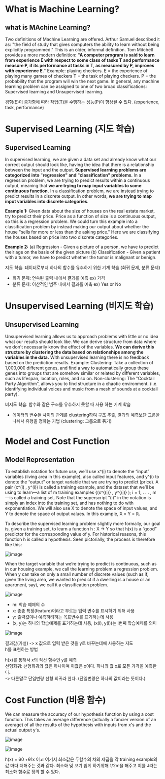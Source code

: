 # What is Machine Learning?

## what is MAchine Learning?

Two definitions of Machine Learning are offered. Arthur Samuel described it as: "the field of study that gives computers the ability to learn without being explicitly programmed." This is an older, informal definition.
Tom Mitchell provides a more modern definition: **"A computer program is said to learn from experience E with respect to some class of tasks T and performance measure P, if its performance at tasks in T, as measured by P, improves with experience E."**
Example: playing checkers.
E = the experience of playing many games of checkers
T = the task of playing checkers.
P = the probability that the program will win the next game.
In general, any machine learning problem can be assigned to one of two broad classifications:
Supervised learning and Unsupervised learning.

경험(E)이 증가함에 따라 작업(T)을 수행하는 성능(P)이 향상될 수 있다.
(experience, task, performance)

# Supervised Learning (지도 학습)

## Supervised Learning

In supervised learning, we are given a data set and already know what our correct output should look like, having the idea that there is a relationship between the input and the output.
**Supervised learning problems are categorized into "regression" and "classification" problems.** In a regression problem, we are trying to predict results within a continuous output, meaning that **we are trying to map input variables to some continuous function.** In a classification problem, we are instead trying to predict results in a discrete output. In other words, **we are trying to map input variables into discrete categories.**

**Example 1:**
Given data about the size of houses on the real estate market, try to predict their price. Price as a function of size is a continuous output, so this is a regression problem.
We could turn this example into a classification problem by instead making our output about whether the house "sells for more or less than the asking price." Here we are classifying the houses based on price into two discrete categories.

**Example 2:**
(a) Regression - Given a picture of a person, we have to predict their age on the basis of the given picture
(b) Classification - Given a patient with a tumor, we have to predict whether the tumor is malignant or benign. 

지도 학습: 데이터로부터 하나의 함수를 유추하기 위한 기계 학습 (회귀 문제, 분류 문제)
- 회귀 문제: 연속된 출력 내에서 결과를 예측 ex) 가격
- 분류 문제: 이산적인 범주 내에서 결과를 예측 ex) Yes or No
  
# Unsupervised Learning (비지도 학습)

## Unsupervised Learning

Unsupervised learning allows us to approach problems with little or no idea what our results should look like. We can derive structure from data where we don't necessarily know the effect of the variables.
**We can derive this structure by clustering the data based on relationships among the variables in the data.**
With unsupervised learning there is no feedback based on the prediction results.
Example:
Clustering: Take a collection of 1,000,000 different genes, and find a way to automatically group these genes into groups that are somehow similar or related by different variables, such as lifespan, location, roles, and so on.
Non-clustering: The "Cocktail Party Algorithm", allows you to find structure in a chaotic environment. (i.e. identifying individual voices and music from a mesh of sounds at a cocktail party).

비지도 학습: 함수와 같은 구조를 유추하지 못할 때 사용 하는 기계 학습
- 데이터의 변수들 사이의 관계를 clustering하여 구조 추출, 결과의 예측보단 그룹을 나눠서 유형을 정하는 기법 (clustering: 그룹으로 묶기)

# Model and Cost Function

## Model Representation

To establish notation for future use, we’ll use x^(i) to denote the “input” variables (living area in this example), also called input features, and y^(i) to denote the “output” or target variable that we are trying to predict (price). 
A pair (x^(i) , y^(i)) is called a training example, and the dataset that we’ll be using to learn—a list of m training examples {(x^{(i)} , y^{(i)} ); i = 1, . . . , m—is called a training set. Note that the superscript “(i)” in the notation is simply an index into the training set, and has nothing to do with exponentiation. We will also use X to denote the space of input values, and Y to denote the space of output values. In this example, X = Y = ℝ.

To describe the supervised learning problem slightly more formally, our goal is, given a training set, to learn a function h : X → Y so that h(x) is a “good” predictor for the corresponding value of y. For historical reasons, this function h is called a hypothesis. Seen pictorially, the process is therefore like this:

![image](https://user-images.githubusercontent.com/79196616/110484329-e6c34380-812d-11eb-9cf9-8bbf2bce50ba.png)

When the target variable that we’re trying to predict is continuous, such as in our housing example, we call the learning problem a regression problem. When y can take on only a small number of discrete values (such as if, given the living area, we wanted to predict if a dwelling is a house or an apartment, say), we call it a classification problem.


![image](https://user-images.githubusercontent.com/79196616/111905884-4c4df300-8a91-11eb-82c1-ab481f325cd5.png)

- m: 학습 예제의 수
- x: 종종 특징(feature)이라고 부르는 입력 변수를 표시하기 위해 사용
- y: 출력값이나 예측하려하는 목표변수를 표기하는데 사용
- (x, y)는 하나의 학습예제를 표기하는데 사용, (x(i), y(i))는 i번째 학습예제를 의미  

![image](https://user-images.githubusercontent.com/79196616/111906130-705e0400-8a92-11eb-8c60-62ff515b3f88.png)

결과값(가설) -> x 값으로 입력 받은 것을 y로 바꾸는데에 사용하는 지도   
h를 표현하는 방법

h(x)를 통해서 x의 직선 함수인 y를 예측   
선형회귀:  선형회귀의 값은 하나이며 이값은 x이다. 하나의 값 x로 모든 가격을 예측한다.   
  -> 다른말로 단일변량 선형 회귀라 한다. (단일변량은 하나의 값이라는 뜻이다.)

# Cost Function (비용 함수)

We can measure the accuracy of our hypothesis function by using a cost function. This takes an average difference (actually a fancier version of an average) of all the results of the hypothesis with inputs from x's and the actual output y's.   

![image](https://user-images.githubusercontent.com/79196616/112155262-784fac80-8c28-11eb-8b1e-c92bf1c07422.png)

![image](https://user-images.githubusercontent.com/79196616/112155285-7e458d80-8c28-11eb-8689-474cda40ca0c.png)

h(x) = θ0 +θ1x 이고 여기서 최소값은 두함수의 차의 제곱을 각 training exampls의 값 마다 더해주는 것과 같다.
최소화 및 보기 쉽게 하기위해 1/2m을 해주고 이를 J라는 최소화 함수로 정의 할 수 있다.

